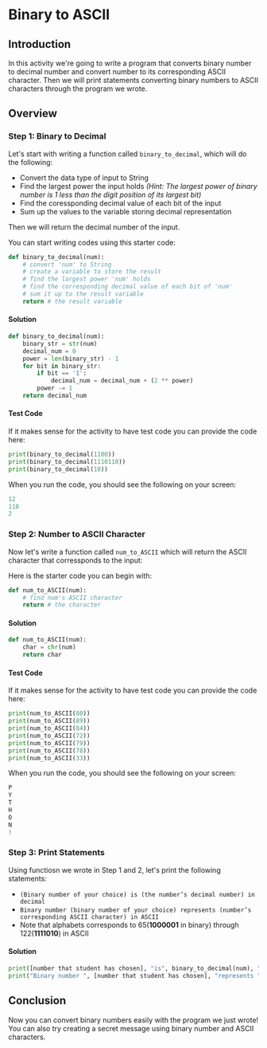 # Binary to ASCII

## Introduction

In this activity we're going to write a program that converts binary number to decimal number and convert number to its corresponding ASCII character. Then we will print statements converting binary numbers to ASCII characters through the program we wrote.

## Overview

### Step 1: Binary to Decimal

Let's start with writing a function called `binary_to_decimal`, which will do the following:

* Convert the data type of input to String 
* Find the largest power the input holds
*(Hint: The largest power of binary number is 1 less than the digit position of its largest bit)*
* Find the coressponding decimal value of each bit of the input
* Sum up the values to the variable storing decimal representation 

Then we will return the decimal number of the input.

You can start writing codes using this starter code: 
```py
def binary_to_decimal(num):
    # convert 'num' to String
    # create a variable to store the result
    # find the largest power 'num' holds 
    # find the corresponding decimal value of each bit of 'num'
    # sum it up to the result variable 
	return # the result variable
```


#### Solution

```py
def binary_to_decimal(num):
    binary_str = str(num)
    decimal_num = 0
    power = len(binary_str) - 1
    for bit in binary_str:
        if bit == '1':
            decimal_num = decimal_num + (2 ** power)
        power -= 1
    return decimal_num
```
#### Test Code

If it makes sense for the activity to have test code you can provide the code here:

```py
print(binary_to_decimal(1100))
print(binary_to_decimal(1110110))
print(binary_to_decimal(10))
```
When you run the code, you should see the following on your screen: 

```py
12
118
2
```

### Step 2: Number to ASCII Character 

Now let's write a function called `num_to_ASCII` which will return the ASCII character that corressponds to the input:

Here is the starter code you can begin with: 
```py
def num_to_ASCII(num): 
	# find num's ASCII character 
	return # the character 
```

#### Solution

```py
def num_to_ASCII(num): 
	char = chr(num)
	return char
```

#### Test Code

If it makes sense for the activity to have test code you can provide the code here:

```py
print(num_to_ASCII(80))
print(num_to_ASCII(89))
print(num_to_ASCII(84))
print(num_to_ASCII(72))
print(num_to_ASCII(79))
print(num_to_ASCII(78))
print(num_to_ASCII(33))
```

When you run the code, you should see the following on your screen: 

```py
P
Y
T
H
O
N
!
```

### Step 3: Print Statements

Using functiosn we wrote in Step 1 and 2, let's print the following statements: 

* `(Binary number of your choice) is (the number’s decimal number) in decimal`
* `Binary number (binary number of your choice) represents (number’s corresponding ASCII character) in ASCII`
* Note that alphabets corresponds to 65(**1000001** in binary) through 122(**1111010**) in ASCII 



#### Solution

```py
print([number that student has chosen], "is", binary_to_decimal(num), "in decimal.")
print("Binary number ", [number that student has chosen], "represents ", num_to_ASCII(binary_to_decimal(num)), "in ASCII.")
```

## Conclusion

Now you can convert binary numbers easily with the program we just wrote! 
You can also try creating a secret message using binary number and ASCII characters. 